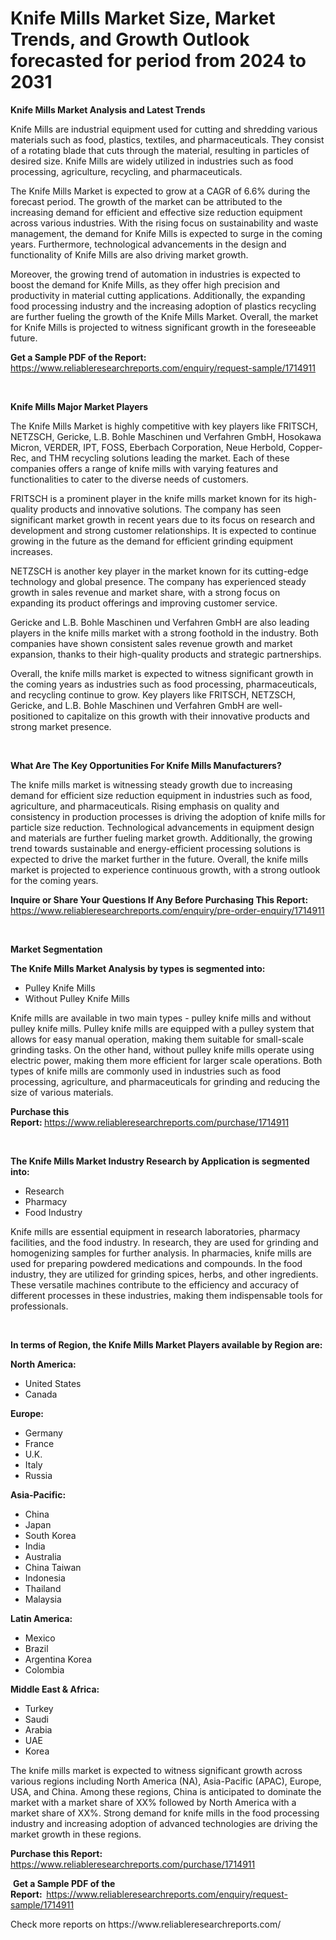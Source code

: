 <p><h1>Knife Mills Market Size, Market Trends, and Growth Outlook forecasted for period from 2024 to 2031</h1></p><p><strong>Knife Mills Market Analysis and Latest Trends</strong></p>
<p><p>Knife Mills are industrial equipment used for cutting and shredding various materials such as food, plastics, textiles, and pharmaceuticals. They consist of a rotating blade that cuts through the material, resulting in particles of desired size. Knife Mills are widely utilized in industries such as food processing, agriculture, recycling, and pharmaceuticals.</p><p>The Knife Mills Market is expected to grow at a CAGR of 6.6% during the forecast period. The growth of the market can be attributed to the increasing demand for efficient and effective size reduction equipment across various industries. With the rising focus on sustainability and waste management, the demand for Knife Mills is expected to surge in the coming years. Furthermore, technological advancements in the design and functionality of Knife Mills are also driving market growth.</p><p>Moreover, the growing trend of automation in industries is expected to boost the demand for Knife Mills, as they offer high precision and productivity in material cutting applications. Additionally, the expanding food processing industry and the increasing adoption of plastics recycling are further fueling the growth of the Knife Mills Market. Overall, the market for Knife Mills is projected to witness significant growth in the foreseeable future.</p></p>
<p><strong>Get a Sample PDF of the Report:&nbsp;</strong> <a href="https://www.reliableresearchreports.com/enquiry/request-sample/1714911">https://www.reliableresearchreports.com/enquiry/request-sample/1714911</a></p>
<p>&nbsp;</p>
<p><strong>Knife Mills Major Market Players</strong></p>
<p><p>The Knife Mills Market is highly competitive with key players like FRITSCH, NETZSCH, Gericke, L.B. Bohle Maschinen und Verfahren GmbH, Hosokawa Micron, VERDER, IPT, FOSS, Eberbach Corporation, Neue Herbold, Copper-Rec, and THM recycling solutions leading the market. Each of these companies offers a range of knife mills with varying features and functionalities to cater to the diverse needs of customers.</p><p>FRITSCH is a prominent player in the knife mills market known for its high-quality products and innovative solutions. The company has seen significant market growth in recent years due to its focus on research and development and strong customer relationships. It is expected to continue growing in the future as the demand for efficient grinding equipment increases.</p><p>NETZSCH is another key player in the market known for its cutting-edge technology and global presence. The company has experienced steady growth in sales revenue and market share, with a strong focus on expanding its product offerings and improving customer service.</p><p>Gericke and L.B. Bohle Maschinen und Verfahren GmbH are also leading players in the knife mills market with a strong foothold in the industry. Both companies have shown consistent sales revenue growth and market expansion, thanks to their high-quality products and strategic partnerships.</p><p>Overall, the knife mills market is expected to witness significant growth in the coming years as industries such as food processing, pharmaceuticals, and recycling continue to grow. Key players like FRITSCH, NETZSCH, Gericke, and L.B. Bohle Maschinen und Verfahren GmbH are well-positioned to capitalize on this growth with their innovative products and strong market presence.</p></p>
<p>&nbsp;</p>
<p><strong>What Are The Key Opportunities For Knife Mills Manufacturers?</strong></p>
<p><p>The knife mills market is witnessing steady growth due to increasing demand for efficient size reduction equipment in industries such as food, agriculture, and pharmaceuticals. Rising emphasis on quality and consistency in production processes is driving the adoption of knife mills for particle size reduction. Technological advancements in equipment design and materials are further fueling market growth. Additionally, the growing trend towards sustainable and energy-efficient processing solutions is expected to drive the market further in the future. Overall, the knife mills market is projected to experience continuous growth, with a strong outlook for the coming years.</p></p>
<p><strong>Inquire or Share Your Questions If Any Before Purchasing This Report:</strong> <a href="https://www.reliableresearchreports.com/enquiry/pre-order-enquiry/1714911">https://www.reliableresearchreports.com/enquiry/pre-order-enquiry/1714911</a></p>
<p>&nbsp;</p>
<p><strong>Market Segmentation</strong></p>
<p><strong>The Knife Mills Market Analysis by types is segmented into:</strong></p>
<p><ul><li>Pulley Knife Mills</li><li>Without Pulley Knife Mills</li></ul></p>
<p><p>Knife mills are available in two main types - pulley knife mills and without pulley knife mills. Pulley knife mills are equipped with a pulley system that allows for easy manual operation, making them suitable for small-scale grinding tasks. On the other hand, without pulley knife mills operate using electric power, making them more efficient for larger scale operations. Both types of knife mills are commonly used in industries such as food processing, agriculture, and pharmaceuticals for grinding and reducing the size of various materials.</p></p>
<p><strong>Purchase this Report:&nbsp;</strong><a href="https://www.reliableresearchreports.com/purchase/1714911">https://www.reliableresearchreports.com/purchase/1714911</a></p>
<p>&nbsp;</p>
<p><strong>The Knife Mills Market Industry Research by Application is segmented into:</strong></p>
<p><ul><li>Research</li><li>Pharmacy</li><li>Food Industry</li></ul></p>
<p><p>Knife mills are essential equipment in research laboratories, pharmacy facilities, and the food industry. In research, they are used for grinding and homogenizing samples for further analysis. In pharmacies, knife mills are used for preparing powdered medications and compounds. In the food industry, they are utilized for grinding spices, herbs, and other ingredients. These versatile machines contribute to the efficiency and accuracy of different processes in these industries, making them indispensable tools for professionals.</p></p>
<p>&nbsp;</p>
<p><strong>In terms of Region, the Knife Mills Market Players available by Region are:</strong></p>
<p>
    <p> <strong> North America: </strong>
        <ul>
            <li>United States</li>
            <li>Canada</li>
        </ul>
        </p> 
    <p> <strong> Europe: </strong>
        <ul>
            <li>Germany</li>
            <li>France</li>
            <li>U.K.</li>
            <li>Italy</li>
            <li>Russia</li>
        </ul>
        </p> 
    <p> <strong> Asia-Pacific: </strong>
        <ul>
            <li>China</li>
            <li>Japan</li>
            <li>South Korea</li>
            <li>India</li>
            <li>Australia</li>
            <li>China Taiwan</li>
            <li>Indonesia</li>
            <li>Thailand</li>
            <li>Malaysia</li>
        </ul>
        </p> 
    <p> <strong> Latin America: </strong>
        <ul>
            <li>Mexico</li>
            <li>Brazil</li>
            <li>Argentina Korea</li>
            <li>Colombia</li>
        </ul>
        </p> 
    <p> <strong> Middle East & Africa: </strong>
        <ul>
            <li>Turkey</li>
            <li>Saudi</li>
            <li>Arabia</li>
            <li>UAE</li>
            <li>Korea</li>
        </ul>
    </p>
    </p>
<p><p>The knife mills market is expected to witness significant growth across various regions including North America (NA), Asia-Pacific (APAC), Europe, USA, and China. Among these regions, China is anticipated to dominate the market with a market share of XX% followed by North America with a market share of XX%. Strong demand for knife mills in the food processing industry and increasing adoption of advanced technologies are driving the market growth in these regions.</p></p>
<p><strong>Purchase this Report: </strong><a href="https://www.reliableresearchreports.com/purchase/1714911">https://www.reliableresearchreports.com/purchase/1714911</a></p>
<p>&nbsp;<strong>Get a Sample PDF of the Report:&nbsp;&nbsp;</strong><a href="https://www.reliableresearchreports.com/enquiry/request-sample/1714911">https://www.reliableresearchreports.com/enquiry/request-sample/1714911</a></p>
<p><strong></strong></p>
<p>Check more reports on https://www.reliableresearchreports.com/</p>